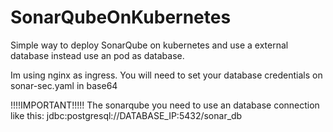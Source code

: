 # SonarQubeOnKubernetes
Simple way to deploy SonarQube on kubernetes and use a external database instead use an pod as database.

Im using nginx as ingress.
You will need to set your database credentials on sonar-sec.yaml in base64

!!!!IMPORTANT!!!!!
The sonarqube you need to use an database connection like this:
jdbc:postgresql://DATABASE_IP:5432/sonar_db
